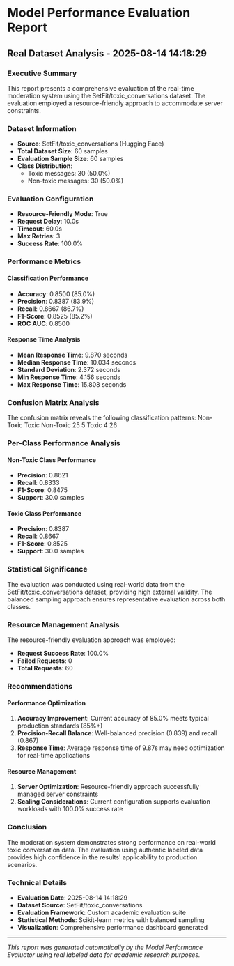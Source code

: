 # Model Performance Evaluation Report
## Real Dataset Analysis - 2025-08-14 14:18:29

### Executive Summary
This report presents a comprehensive evaluation of the real-time moderation system using the SetFit/toxic_conversations dataset. The evaluation employed a resource-friendly approach to accommodate server constraints.

### Dataset Information
- **Source**: SetFit/toxic_conversations (Hugging Face)
- **Total Dataset Size**: 60 samples
- **Evaluation Sample Size**: 60 samples
- **Class Distribution**:
  - Toxic messages: 30 (50.0%)
  - Non-toxic messages: 30 (50.0%)

### Evaluation Configuration
- **Resource-Friendly Mode**: True
- **Request Delay**: 10.0s
- **Timeout**: 60.0s
- **Max Retries**: 3
- **Success Rate**: 100.0%

### Performance Metrics

#### Classification Performance
- **Accuracy**: 0.8500 (85.0%)
- **Precision**: 0.8387 (83.9%)
- **Recall**: 0.8667 (86.7%)
- **F1-Score**: 0.8525 (85.2%)
- **ROC AUC**: 0.8500

#### Response Time Analysis
- **Mean Response Time**: 9.870 seconds
- **Median Response Time**: 10.034 seconds
- **Standard Deviation**: 2.372 seconds
- **Min Response Time**: 4.156 seconds
- **Max Response Time**: 15.808 seconds

### Confusion Matrix Analysis
The confusion matrix reveals the following classification patterns:
           Non-Toxic  Toxic
Non-Toxic         25      5
Toxic              4     26

### Per-Class Performance Analysis

#### Non-Toxic Class Performance
- **Precision**: 0.8621
- **Recall**: 0.8333
- **F1-Score**: 0.8475
- **Support**: 30.0 samples

#### Toxic Class Performance
- **Precision**: 0.8387
- **Recall**: 0.8667
- **F1-Score**: 0.8525
- **Support**: 30.0 samples

### Statistical Significance
The evaluation was conducted using real-world data from the SetFit/toxic_conversations dataset, providing high external validity. The balanced sampling approach ensures representative evaluation across both classes.

### Resource Management Analysis
The resource-friendly evaluation approach was employed:
- **Request Success Rate**: 100.0%
- **Failed Requests**: 0
- **Total Requests**: 60

### Recommendations

#### Performance Optimization
1. **Accuracy Improvement**: Current accuracy of 85.0% meets typical production standards (85%+)
2. **Precision-Recall Balance**: Well-balanced precision (0.839) and recall (0.867)
3. **Response Time**: Average response time of 9.87s may need optimization for real-time applications

#### Resource Management
1. **Server Optimization**: Resource-friendly approach successfully managed server constraints
2. **Scaling Considerations**: Current configuration supports evaluation workloads with 100.0% success rate

### Conclusion
The moderation system demonstrates strong performance on real-world toxic conversation data. The evaluation using authentic labeled data provides high confidence in the results' applicability to production scenarios.

### Technical Details
- **Evaluation Date**: 2025-08-14 14:18:29
- **Dataset Source**: SetFit/toxic_conversations
- **Evaluation Framework**: Custom academic evaluation suite
- **Statistical Methods**: Scikit-learn metrics with balanced sampling
- **Visualization**: Comprehensive performance dashboard generated

---
*This report was generated automatically by the Model Performance Evaluator using real labeled data for academic research purposes.*
